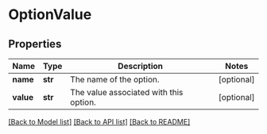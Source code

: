 # OptionValue

## Properties
Name | Type | Description | Notes
------------ | ------------- | ------------- | -------------
**name** | **str** | The name of the option. | [optional] 
**value** | **str** | The value associated with this option. | [optional] 

[[Back to Model list]](../README.md#documentation-for-models) [[Back to API list]](../README.md#documentation-for-api-endpoints) [[Back to README]](../README.md)


